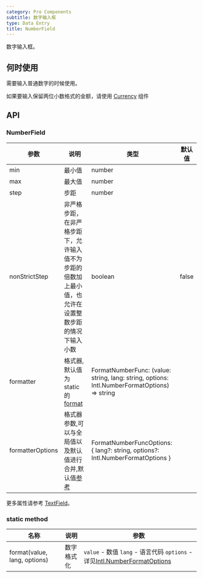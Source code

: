 ```yaml
---
category: Pro Components
subtitle: 数字输入框
type: Data Entry
title: NumberField
---
```


数字输入框。

## 何时使用

需要输入普通数字的时候使用。

如果要输入保留两位小数格式的金额，请使用 [Currency](/components-pro/currency/#Currency) 组件

## API

### NumberField

| 参数 | 说明   | 类型   | 默认值 |
| ---- | ------ | ------ | ------ |
| min  | 最小值 | number |        |
| max  | 最大值 | number |        |
| step | 步距   | number |        |
| nonStrictStep | 非严格步距，在非严格步距下，允许输入值不为步距的倍数加上最小值，也允许在设置整数步距的情况下输入小数   | boolean | false |
| formatter | 格式器,默认值为static的[format](https://github.com/choerodon/choerodon-ui/blob/master/components-pro/number-field/NumberField.tsx)   | FormatNumberFunc: (value: string, lang: string, options: Intl.NumberFormatOptions) => string |        |
| formatterOptions | 格式器参数,可以与全局值以及默认值进行合并,默认值[参考](https://github.com/choerodon/choerodon-ui/blob/master/components-pro/number-field/NumberField.tsx)   | FormatNumberFuncOptions: { lang?: string, options?: Intl.NumberFormatOptions } |        |


更多属性请参考 [TextField](/components-pro/text-field/#TextField)。

### static method

| 名称 | 说明 | 参数 |
| --- | --- | --- |
| format(value, lang, options) | 数字格式化 | `value` - 数值 `lang` - 语言代码 `options` - 详见[Intl.NumberFormatOptions](https://developer.mozilla.org/zh-CN/docs/Web/JavaScript/Reference/Global_Objects/NumberFormat) |

<style>
.code-box .c7n-pro-input-number-wrapper {
  margin-bottom: .1rem;
}
</style>
